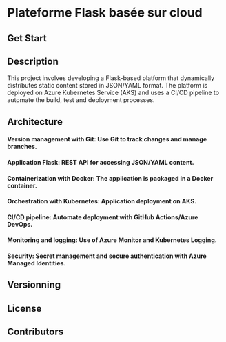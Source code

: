 # Plateforme Flask basée sur cloud 

## Get Start

## Description

This project involves developing a Flask-based platform that dynamically distributes static content stored in JSON/YAML format. The platform is deployed on Azure Kubernetes Service (AKS) and uses a CI/CD pipeline to automate the build, test and deployment processes.

## Architecture

#### Version management with Git: Use Git to track changes and manage branches.
#### Application Flask: REST API for accessing JSON/YAML content.
#### Containerization with Docker: The application is packaged in a Docker container.
#### Orchestration with Kubernetes: Application deployment on AKS.
#### CI/CD pipeline: Automate deployment with GitHub Actions/Azure DevOps.
#### Monitoring and logging: Use of Azure Monitor and Kubernetes Logging.
#### Security: Secret management and secure authentication with Azure Managed Identities.

## Versionning

## License

## Contributors
